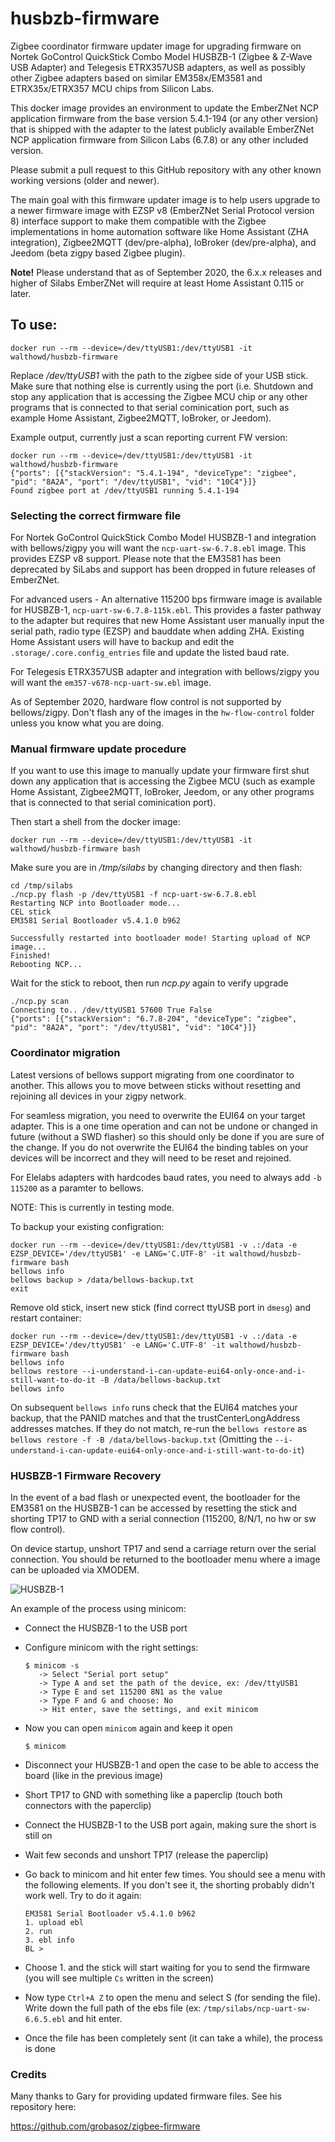 # husbzb-firmware

Zigbee coordinator firmware updater image for upgrading firmware on Nortek GoControl QuickStick Combo Model HUSBZB-1 (Zigbee & Z-Wave USB Adapter) and Telegesis ETRX357USB adapters, as well as possibly other Zigbee adapters based on similar EM358x/EM3581 and ETRX35x/ETRX357 MCU chips from Silicon Labs.

This docker image provides an environment to update the EmberZNet NCP application firmware from the base version 5.4.1-194 (or any other version) that is shipped with the adapter to the latest publicly available EmberZNet NCP application firmware from Silicon Labs (6.7.8) or any other included version. 

Please submit a pull request to this GitHub repository with any other known working versions (older and newer).

The main goal with this firmware updater image is to help users upgrade to a newer firmware image with EZSP v8 (EmberZNet Serial Protocol version 8) interface support to make them compatible with the Zigbee implementations in home automation software like Home Assistant (ZHA integration), Zigbee2MQTT (dev/pre-alpha), IoBroker (dev/pre-alpha), and Jeedom (beta zigpy based Zigbee plugin).

**Note!** Please understand that as of September 2020, the 6.x.x releases and higher of Silabs EmberZNet will require at least Home Assistant 0.115 or later. 

## To use:
`docker run --rm --device=/dev/ttyUSB1:/dev/ttyUSB1 -it walthowd/husbzb-firmware`

Replace */dev/ttyUSB1* with the path to the zigbee side of your USB stick. Make sure that nothing else is currently using the port (i.e. Shutdown and stop any application that is accessing the Zigbee MCU chip or any other programs that is connected to that serial cominication port, such as example Home Assistant, Zigbee2MQTT, IoBroker, or Jeedom).

Example output, currently just a scan reporting current FW version: 
```
docker run --rm --device=/dev/ttyUSB1:/dev/ttyUSB1 -it walthowd/husbzb-firmware
{"ports": [{"stackVersion": "5.4.1-194", "deviceType": "zigbee", "pid": "8A2A", "port": "/dev/ttyUSB1", "vid": "10C4"}]}
Found zigbee port at /dev/ttyUSB1 running 5.4.1-194
```

### Selecting the correct firmware file

For Nortek GoControl QuickStick Combo Model HUSBZB-1 and integration with bellows/zigpy you will want the `ncp-uart-sw-6.7.8.ebl` image. This provides EZSP v8 support. Please note that the EM3581 has been deprecated by SiLabs and support has been dropped in future releases of EmberZNet. 

For advanced users - An alternative 115200 bps firmware image is available for HUSBZB-1, `ncp-uart-sw-6.7.8-115k.ebl`. This provides a faster pathway to the adapter but requires that new Home Assistant user manually input the serial path, radio type (EZSP) and bauddate when adding ZHA. Existing Home Assistant users will have to backup and edit the `.storage/.core.config_entries` file and update the listed baud rate.

For Telegesis ETRX357USB adapter and integration with bellows/zigpy you will want the `em357-v678-ncp-uart-sw.ebl` image.

As of September 2020, hardware flow control is not supported by bellows/zigpy. Don't flash any of the images in the `hw-flow-control` folder unless you know what you are doing. 

### Manual firmware update procedure
If you want to use this image to manually update your firmware first shut down any application that is accessing the Zigbee MCU (such as example Home Assistant, Zigbee2MQTT, IoBroker, Jeedom, or any other programs that is connected to that serial cominication port).

Then start a shell from the docker image:

```
docker run --rm --device=/dev/ttyUSB1:/dev/ttyUSB1 -it walthowd/husbzb-firmware bash
```
Make sure you are in */tmp/silabs* by changing directory and then flash:
```
cd /tmp/silabs
./ncp.py flash -p /dev/ttyUSB1 -f ncp-uart-sw-6.7.8.ebl
Restarting NCP into Bootloader mode...
CEL stick
EM3581 Serial Bootloader v5.4.1.0 b962

Successfully restarted into bootloader mode! Starting upload of NCP image... 
Finished!
Rebooting NCP...
```
Wait for the stick to reboot, then run *ncp.py* again to verify upgrade
```
./ncp.py scan
Connecting to.. /dev/ttyUSB1 57600 True False 
{"ports": [{"stackVersion": "6.7.8-204", "deviceType": "zigbee", "pid": "8A2A", "port": "/dev/ttyUSB1", "vid": "10C4"}]}
```

### Coordinator migration
Latest versions of bellows support migrating from one coordinator to another. This allows you to move between sticks without resetting and rejoining all devices in your zigpy network. 

For seamless migration, you need to overwrite the EUI64 on your target adapter. This is a one time operation and can not be undone or changed in future (without a SWD flasher) so this should only be done if you are sure of the change. If you do not overwrite the EUI64 the binding tables on your devices will be incorrect and they will need to be reset and rejoined. 

For Elelabs adapters with hardcodes baud rates, you need to always add `-b 115200` as a paramter to bellows.  

NOTE: This is currently in testing mode.

To backup your existing configration:
```
docker run --rm --device=/dev/ttyUSB1:/dev/ttyUSB1 -v .:/data -e EZSP_DEVICE='/dev/ttyUSB1' -e LANG='C.UTF-8' -it walthowd/husbzb-firmware bash
bellows info
bellows backup > /data/bellows-backup.txt
exit
```

Remove old stick, insert new stick (find correct ttyUSB port in `dmesg`) and restart container:
```
docker run --rm --device=/dev/ttyUSB1:/dev/ttyUSB1 -v .:/data -e EZSP_DEVICE='/dev/ttyUSB1' -e LANG='C.UTF-8' -it walthowd/husbzb-firmware bash
bellows info
bellows restore --i-understand-i-can-update-eui64-only-once-and-i-still-want-to-do-it -B /data/bellows-backup.txt
bellows info
```
On subsequent `bellows info` runs check that the EUI64 matches your backup, that the PANID matches and that the trustCenterLongAddress addresses matches. If they do not match, re-run the `bellows restore` as `bellows restore -f -B /data/bellows-backup.txt` (Omitting the `--i-understand-i-can-update-eui64-only-once-and-i-still-want-to-do-it`)

### HUSBZB-1 Firmware Recovery

In the event of a bad flash or unexpected event, the bootloader for the EM3581 on the HUSBZB-1 can be accessed by resetting the stick and shorting TP17 to GND with a serial connection (115200, 8/N/1, no hw or sw flow control).

On device startup, unshort TP17 and send a carriage return over the serial connection. You should be returned to the bootloader menu where a image can be uploaded via XMODEM.

![HUSBZB-1](husbzb-1.jpg)

An example of the process using minicom:

* Connect the HUSBZB-1 to the USB port
* Configure minicom with the right settings:

   ```
   $ minicom -s
      -> Select "Serial port setup"
      -> Type A and set the path of the device, ex: /dev/ttyUSB1
      -> Type E and set 115200 8N1 as the value
      -> Type F and G and choose: No
      -> Hit enter, save the settings, and exit minicom
   ```
* Now you can open `minicom` again and keep it open
   ```
   $ minicom
   ```
* Disconnect your HUSBZB-1 and open the case to be able to access the board (like in the previous image)
* Short TP17 to GND with something like a paperclip (touch both connectors with the paperclip)
* Connect the HUSBZB-1 to the USB port again, making sure the short is still on
* Wait few seconds and unshort TP17 (release the paperclip)
* Go back to minicom and hit enter few times. You should see a menu with the following elements. If you don't see it, the shorting probably didn't work well. Try to do it again:
   ```
   EM3581 Serial Bootloader v5.4.1.0 b962
   1. upload ebl
   2. run
   3. ebl info
   BL > 
   ```
* Choose 1. and the stick will start waiting for you to send the firmware (you will see multiple `Cs` written in the screen)
* Now type `Ctrl+A Z` to open the menu and select S (for sending the file). Write down the full path of the ebs file (ex: `/tmp/silabs/ncp-uart-sw-6.6.5.ebl` and hit enter. 
* Once the file has been completely sent (it can take a while), the process is done

### Credits

Many thanks to Gary for providing updated firmware files. See his repository here:

https://github.com/grobasoz/zigbee-firmware

